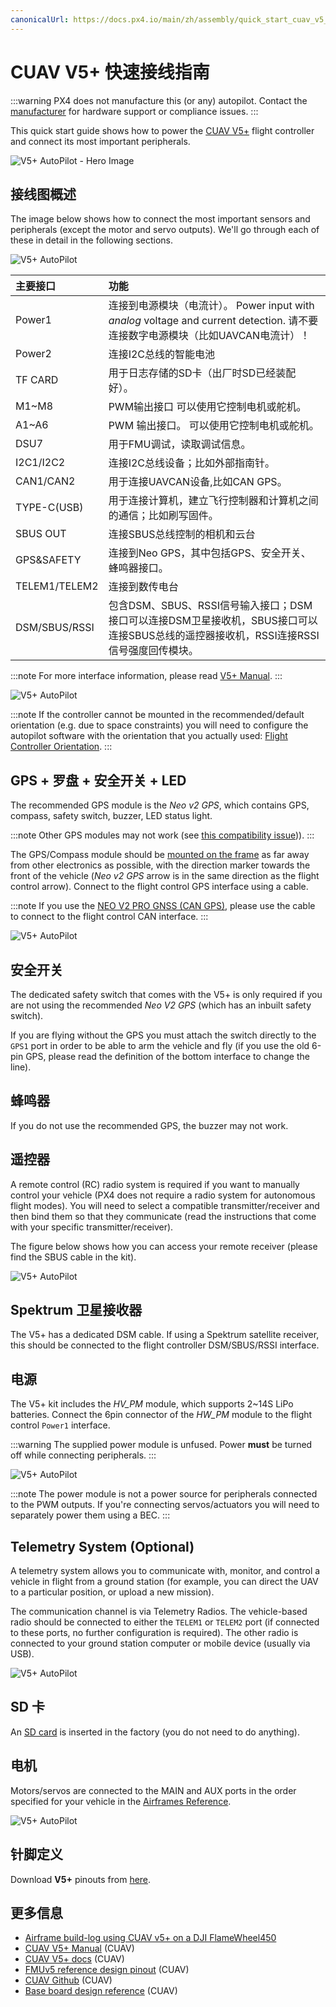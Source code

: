 ```yaml
---
canonicalUrl: https://docs.px4.io/main/zh/assembly/quick_start_cuav_v5_plus
---
```


# CUAV V5+ 快速接线指南

:::warning PX4 does not manufacture this (or any) autopilot. Contact the [manufacturer](https://store.cuav.net/) for hardware support or compliance issues.
:::

This quick start guide shows how to power the [CUAV V5+](../flight_controller/cuav_v5_plus.md) flight controller and connect its most important peripherals.

![V5+ AutoPilot - Hero Image](../../assets/flight_controller/cuav_v5_plus/v5+_01.png)


## 接线图概述

The image below shows how to connect the most important sensors and peripherals (except the motor and servo outputs). We'll go through each of these in detail in the following sections.

![V5+ AutoPilot](../../assets/flight_controller/cuav_v5_plus/connection/v5+_quickstart_02.png)

| 主要接口          | 功能                                                                                               |
|:------------- |:------------------------------------------------------------------------------------------------ |
| Power1        | 连接到电源模块（电流计）。 Power input with *analog* voltage and current detection. 请不要连接数字电源模块（比如UAVCAN电流计）！ |
| Power2        | 连接I2C总线的智能电池                                                                                     |
| TF CARD       | 用于日志存储的SD卡（出厂时SD已经装配好）。                                                                          |
| M1~M8         | PWM输出接口 可以使用它控制电机或舵机。                                                                            |
| A1~A6         | PWM 输出接口。 可以使用它控制电机或舵机。                                                                          |
| DSU7          | 用于FMU调试，读取调试信息。                                                                                  |
| I2C1/I2C2     | 连接I2C总线设备；比如外部指南针。                                                                               |
| CAN1/CAN2     | 用于连接UAVCAN设备,比如CAN GPS。                                                                          |
| TYPE-C(USB)   | 用于连接计算机，建立飞行控制器和计算机之间的通信；比如刷写固件。                                                                 |
| SBUS OUT      | 连接SBUS总线控制的相机和云台                                                                                 |
| GPS&SAFETY    | 连接到Neo GPS，其中包括GPS、安全开关、蜂鸣器接口。                                                                   |
| TELEM1/TELEM2 | 连接到数传电台                                                                                          |
| DSM/SBUS/RSSI | 包含DSM、SBUS、RSSI信号输入接口；DSM接口可以连接DSM卫星接收机，SBUS接口可以连接SBUS总线的遥控器接收机，RSSI连接RSSI信号强度回传模块。              |

:::note
For more interface information, please read [V5+ Manual](http://manual.cuav.net/V5-Plus.pdf).
:::

![V5+ AutoPilot](../../assets/flight_controller/cuav_v5_plus/connection/v5+_quickstart_02.png)

:::note
If the controller cannot be mounted in the recommended/default orientation (e.g. due to space constraints) you will need to configure the autopilot software with the orientation that you actually used: [Flight Controller Orientation](../gps_compass/rtk_gps.md).
:::


## GPS + 罗盘 + 安全开关 + LED

The recommended GPS module is the *Neo v2 GPS*, which contains GPS, compass, safety switch, buzzer, LED status light.

:::note
Other GPS modules may not work (see [this compatibility issue](../flight_controller/cuav_v5_nano.md#compatibility_gps)\)).
:::

The GPS/Compass module should be [mounted on the frame](../assembly/mount_gps_compass.md) as far away from other electronics as possible, with the direction marker towards the front of the vehicle (*Neo v2 GPS* arrow is in the same direction as the flight control arrow). Connect to the flight control GPS interface using a cable.

:::note
If you use the [NEO V2 PRO GNSS (CAN GPS)](http://doc.cuav.net/gps/neo-series-gnss/en/neo-v2-pro.html), please use the cable to connect to the flight control CAN interface.
:::

![V5+ AutoPilot](../../assets/flight_controller/cuav_v5_plus/connection/v5+_quickstart_03.png)

## 安全开关

The dedicated safety switch that comes with the V5+ is only required if you are not using the recommended *Neo V2 GPS* (which has an inbuilt safety switch).

If you are flying without the GPS you must attach the switch directly to the `GPS1` port in order to be able to arm the vehicle and fly (if you use the old 6-pin GPS, please read the definition of the bottom interface to change the line).

## 蜂鸣器

If you do not use the recommended GPS, the buzzer may not work.

## 遥控器

A remote control (RC) radio system is required if you want to manually control your vehicle (PX4 does not require a radio system for autonomous flight modes). You will need to select a compatible transmitter/receiver and then bind them so that they communicate (read the instructions that come with your specific transmitter/receiver).

The figure below shows how you can access your remote receiver (please find the SBUS cable in the kit).

![V5+ AutoPilot](../../assets/flight_controller/cuav_v5_plus/connection/v5+_quickstart_04.png)

## Spektrum 卫星接收器

The V5+ has a dedicated DSM cable. If using a Spektrum satellite receiver, this should be connected to the flight controller DSM/SBUS/RSSI interface.

## 电源

The V5+ kit includes the *HV\_PM* module, which supports 2~14S LiPo batteries. Connect the 6pin connector of the *HW\_PM* module to the flight control `Power1` interface.

:::warning
The supplied power module is unfused. Power **must** be turned off while connecting peripherals.
:::

![V5+ AutoPilot](../../assets/flight_controller/cuav_v5_plus/connection/v5+_quickstart_01.png)

:::note
The power module is not a power source for peripherals connected to the PWM outputs.
If you're connecting servos/actuators you will need to separately power them using a BEC.
:::

## Telemetry System (Optional)

A telemetry system allows you to communicate with, monitor, and control a vehicle in flight from a ground station (for example, you can direct the UAV to a particular position, or upload a new mission).

The communication channel is via Telemetry Radios. The vehicle-based radio should be connected to either the `TELEM1` or `TELEM2` port (if connected to these ports, no further configuration is required). The other radio is connected to your ground station computer or mobile device (usually via USB).

![V5+ AutoPilot](../../assets/flight_controller/cuav_v5_plus/connection/v5+_quickstart_06.png)

<a id="sd_card"></a>

## SD 卡

An [SD card](../getting_started/px4_basic_concepts.md#sd-cards-removable-memory) is inserted in the factory (you do not need to do anything).

## 电机

Motors/servos are connected to the MAIN and AUX ports in the order specified for your vehicle in the [Airframes Reference](../airframes/airframe_reference.md).

![V5+ AutoPilot](../../assets/flight_controller/cuav_v5_plus/connection/v5+_quickstart_07.png)


## 针脚定义

Download **V5+** pinouts from [here](http://manual.cuav.net/V5-Plus.pdf).


## 更多信息

- [Airframe build-log using CUAV v5+ on a DJI FlameWheel450](../frames_multicopter/dji_f450_cuav_5plus.md)
- [CUAV V5+ Manual](http://manual.cuav.net/V5-Plus.pdf)  (CUAV)
- [CUAV V5+ docs](http://doc.cuav.net/flight-controller/v5-autopilot/en/v5+.html) (CUAV)
- [FMUv5 reference design pinout](https://docs.google.com/spreadsheets/d/1-n0__BYDedQrc_2NHqBenG1DNepAgnHpSGglke-QQwY/edit#gid=912976165)  (CUAV)
- [CUAV Github](https://github.com/cuav)  (CUAV)
- [Base board design reference](https://github.com/cuav/hardware/tree/master/V5_Autopilot/V5%2B/V5%2BBASE) (CUAV)
